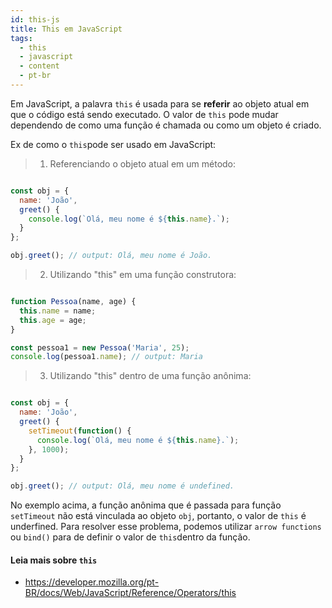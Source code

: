 ```yaml
---
id: this-js
title: This em JavaScript
tags:
  - this
  - javascript
  - content
  - pt-br
---
```


Em JavaScript, a palavra `this` é usada para se **referir** ao objeto atual em que o código está sendo executado. O valor de `this` pode mudar dependendo de como uma função é chamada ou como um objeto é criado.

Ex de como o `this`pode ser usado em JavaScript:

> 1. Referenciando o objeto atual em um método:

```js

const obj = {
  name: 'João',
  greet() {
    console.log(`Olá, meu nome é ${this.name}.`);
  }
};

obj.greet(); // output: Olá, meu nome é João.

```

> 2. Utilizando "this" em uma função construtora:

```js

function Pessoa(name, age) {
  this.name = name;
  this.age = age;
}

const pessoa1 = new Pessoa('Maria', 25);
console.log(pessoa1.name); // output: Maria

```

> 3. Utilizando "this" dentro de uma função anônima:

```js

const obj = {
  name: 'João',
  greet() {
    setTimeout(function() {
      console.log(`Olá, meu nome é ${this.name}.`);
    }, 1000);
  }
};

obj.greet(); // output: Olá, meu nome é undefined.

```

No exemplo acima, a função anônima que é passada para função `setTimeout` não está vinculada ao objeto `obj`, portanto, o valor de `this` é underfined. Para resolver esse problema, podemos utilizar `arrow functions` ou `bind()` para de definir o valor de `this`dentro da função.

#### Leia mais sobre `this`
- https://developer.mozilla.org/pt-BR/docs/Web/JavaScript/Reference/Operators/this